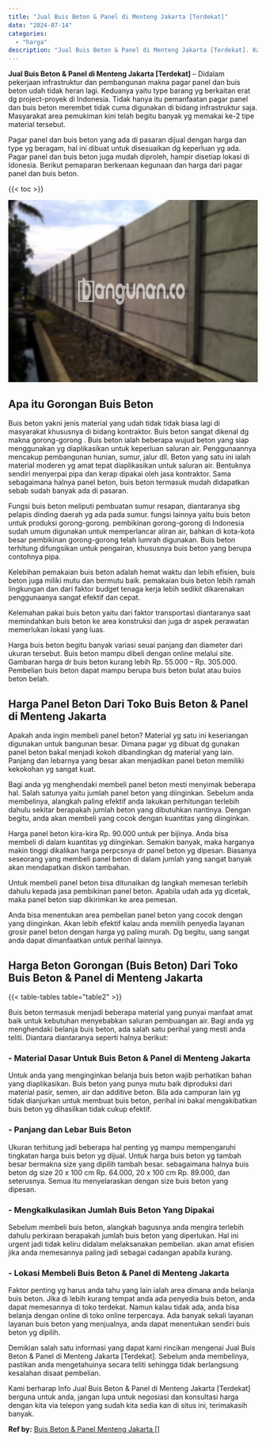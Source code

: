 ```yaml
---
title: "Jual Buis Beton & Panel di Menteng Jakarta [Terdekat]"
date: "2024-07-14"
categories: 
  - "harga"
description: "Jual Buis Beton & Panel di Menteng Jakarta [Terdekat]. Kami berharap Info Jual Buis Beton & Panel di Menteng Jakarta [Terdekat] berguna untuk anda, jangan..."
---
```


**Jual Buis Beton & Panel di Menteng Jakarta \[Terdekat\]** – Didalam pekerjaan infrastruktur dan pembangunan makna pagar panel dan buis beton udah tidak heran lagi. Keduanya yaitu type barang yg berkaitan erat dg project-proyek di Indonesia. Tidak hanya itu pemanfaatan pagar panel dan buis beton merembet tidak cuma digunakan di bidang infrastruktur saja. Masyarakat area pemukiman kini telah begitu banyak yg memakai ke-2 tipe material tersebut.

Pagar panel dan buis beton yang ada di pasaran dijual dengan harga dan type yg beragam, hal ini dibuat untuk disesuaikan dg keperluan yg ada. Pagar panel dan buis beton juga mudah diproleh, hampir disetiap lokasi di Idonesia. Berikut pemaparan berkenaan kegunaan dan harga dari pagar panel dan buis beton.

{{< toc >}}

![Jual Buis Beton & Panel di Menteng Jakarta [Terdekat]](/images/jual-panel-buis-beton-murah-37.png)

## Apa itu Gorongan Buis Beton

Buis beton yakni jenis material yang udah tidak tidak biasa lagi di masyarakat khususnya di bidang kontraktor. Buis beton sangat dikenal dg makna gorong-gorong . Buis beton ialah beberapa wujud beton yang siap menggunakan yg diaplikasikan untuk keperluan saluran air. Penggunaannya mencakup pembangunan hunian, sumur, jalur dll. Beton yang satu ini ialah material moderen yg amat tepat diaplikasikan untuk saluran air. Bentuknya sendiri menyerpai pipa dan kerap dipakai oleh jasa kontraktor. Sama sebagaimana halnya panel beton, buis beton termasuk mudah didapatkan sebab sudah banyak ada di pasaran.

Fungsi buis beton meliputi pembuatan sumur resapan, diantaranya sbg pelapis dinding daerah yg ada pada sumur. fungsi lainnya yaitu buis beton untuk produksi gorong-gorong. pembikinan gorong-gorong di Indonesia sudah umum digunakan untuk memperlancar aliran air, bahkan di kota-kota besar pembikinan gorong-gorong telah lumrah digunakan. Buis beton terhitung difungsikan untuk pengairan, khususnya buis beton yang berupa contohnya pipa.

Kelebihan pemakaian buis beton adalah hemat waktu dan lebih efisien, buis beton juga miliki mutu dan bermutu baik. pemakaian buis beton lebih ramah lingkungan dan dari faktor budget tenaga kerja lebih sedikit dikarenakan penggunaanya sangat efektif dan cepat.

Kelemahan pakai buis beton yaitu dari faktor transportasi diantaranya saat memindahkan buis beton ke area konstruksi dan juga dr aspek perawatan memerlukan lokasi yang luas.

Harga buis beton begitu banyak variasi seuai panjang dan diameter dari ukuran tersebut. Buis beton mampu dibeli dengan online melalui site. Gambaran harga dr buis beton kurang lebih Rp. 55.000 – Rp. 305.000. Pembelian buis beton dapat mampu berupa buis beton bulat atau buios beton belah.

## Harga Panel Beton Dari Toko Buis Beton & Panel di Menteng Jakarta

Apakah anda ingin membeli panel beton? Material yg satu ini keseriangan digunakan untuk bangunan besar. Dimana pagar yg dibuat dg gunakan panel beton bakal menjadi kokoh dibandingkan dg material yang lain. Panjang dan lebarnya yang besar akan menjadikan panel beton memiliki kekokohan yg sangat kuat.

Bagi anda yg menghendaki membeli panel beton mesti menyimak beberapa hal. Salah satunya yaitu jumlah panel beton yang diinginkan. Sebelum anda membelinya, alangkah paling efektif anda lakukan perhitungan terlebih dahulu sekitar berapakah jumlah beton yang dibutuhkan nantinya. Dengan begitu, anda akan membeli yang cocok dengan kuantitas yang diinginkan.

Harga panel beton kira-kira Rp. 90.000 untuk per bijinya. Anda bisa membeli di dalam kuantitas yg diinginkan. Semakin banyak, maka harganya makin tinggi dikalikan harga perpcsnya dr panel beton yg dipesan. Biasanya seseorang yang membeli panel beton di dalam jumlah yang sangat banyak akan mendapatkan diskon tambahan.

Untuk membeli panel beton bisa ditunaikan dg langkah memesan terlebih dahulu kepada jasa pembikinan panel beton. Apabila udah ada yg dicetak, maka panel beton siap dikirimkan ke area pemesan.

Anda bisa menentukan area pembelian panel beton yang cocok dengan yang diinginkan. Akan lebih efektif kalau anda memilih penyedia layanan grosir panel beton dengan harga yg paling murah. Dg begitu, uang sangat anda dapat dimanfaatkan untuk perihal lainnya.

## Harga Beton Gorongan (Buis Beton) Dari Toko Buis Beton & Panel di Menteng Jakarta

{{< table-tables table="table2" >}}

Buis beton termasuk menjadi beberapa material yang punyai manfaat amat baik untuk kebutuhan menyebabkan saluran pembuangan air. Bagi anda yg menghendaki belanja buis beton, ada salah satu perihal yang mesti anda teliti. Diantara diantaranya seperti halnya berikut:

### \- Material Dasar Untuk Buis Beton & Panel di Menteng Jakarta

Untuk anda yang menginginkan belanja buis beton wajib perhatikan bahan yang diaplikasikan. Buis beton yang punya mutu baik diproduksi dari material pasir, semen, air dan additive beton. Bila ada campuran lain yg tidak dianjurkan untuk membuat buis beton, perihal ini bakal mengakibatkan buis beton yg dihasilkan tidak cukup efektif.

### \- Panjang dan Lebar Buis Beton

Ukuran terhitung jadi beberapa hal penting yg mampu mempengaruhi tingkatan harga buis beton yg dijual. Untuk harga buis beton yg tambah besar bermakna size yang dipilih tambah besar. sebagaimana halnya buis beton dg size 20 x 100 cm Rp. 64.000, 20 x 100 cm Rp. 89.000, dan seterusnya. Semua itu menyelaraskan dengan size buis beton yang dipesan.

### \- Mengkalkulasikan Jumlah Buis Beton Yang Dipakai

Sebelum membeli buis beton, alangkah bagusnya anda mengira terlebih dahulu perkiraan berapakah jumlah buis beton yang diperlukan. Hal ini urgent jadi tidak keliru didalam melaksanakan pembelian. akan amat efisien jika anda memesannya paling jadi sebagai cadangan apabila kurang.

### \- Lokasi Membeli Buis Beton & Panel di Menteng Jakarta

Faktor penting yg harus anda tahu yang lain ialah area dimana anda belanja buis beton. Jika di lebih kurang tempat anda ada penyedia buis beton, anda dapat memesannya di toko terdekat. Namun kalau tidak ada, anda bisa belanja dengan online di toko online terpercaya. Ada banyak sekali layanan layanan buis beton yang menjualnya, anda dapat menentukan sendiri buis beton yg dipilih.

Demikian salah satu informasi yang dapat kami rincikan mengenai Jual Buis Beton & Panel di Menteng Jakarta \[Terdekat\]. Sebelum anda membelinya, pastikan anda mengetahuinya secara teliti sehingga tidak berlangsung kesalahan disaat pembelian.

Kami berharap Info Jual Buis Beton & Panel di Menteng Jakarta \[Terdekat\] berguna untuk anda, jangan lupa untuk negosiasi dan konsultasi harga dengan kita via telepon yang sudah kita sedia kan di situs ini, terimakasih banyak.

**Ref by:** [Buis Beton & Panel Menteng Jakarta []](https://id.wikipedia.org/wiki/Buis)
